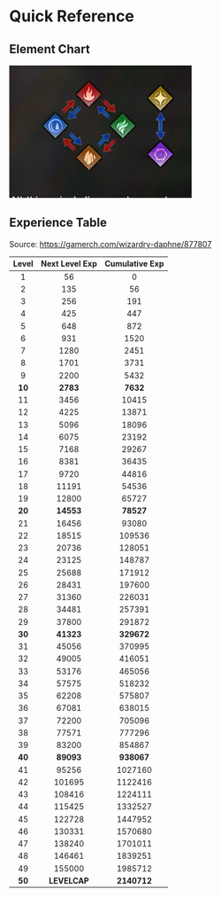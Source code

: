 # Quick Reference

## Element Chart
![Element Chart](./img/element-chart.png)

## Experience Table

Source: https://gamerch.com/wizardry-daphne/877807

| Level  | Next Level Exp | Cumulative Exp |
|:------:|:--------------:|:--------------:|
|   1    |       56       |       0        |
|   2    |      135       |       56       |
|   3    |      256       |      191       |
|   4    |      425       |      447       |
|   5    |      648       |      872       |
|   6    |      931       |      1520      |
|   7    |      1280      |      2451      |
|   8    |      1701      |      3731      |
|   9    |      2200      |      5432      |
| **10** |    **2783**    |    **7632**    |
|   11   |      3456      |     10415      |
|   12   |      4225      |     13871      |
|   13   |      5096      |     18096      |
|   14   |      6075      |     23192      |
|   15   |      7168      |     29267      |
|   16   |      8381      |     36435      |
|   17   |      9720      |     44816      |
|   18   |     11191      |     54536      |
|   19   |     12800      |     65727      |
| **20** |   **14553**    |   **78527**    |
|   21   |     16456      |     93080      |
|   22   |     18515      |     109536     |
|   23   |     20736      |     128051     |
|   24   |     23125      |     148787     |
|   25   |     25688      |     171912     |
|   26   |     28431      |     197600     |
|   27   |     31360      |     226031     |
|   28   |     34481      |     257391     |
|   29   |     37800      |     291872     |
| **30** |   **41323**    |   **329672**   |
|   31   |     45056      |     370995     |
|   32   |     49005      |     416051     |
|   33   |     53176      |     465056     |
|   34   |     57575      |     518232     |
|   35   |     62208      |     575807     |
|   36   |     67081      |     638015     |
|   37   |     72200      |     705096     |
|   38   |     77571      |     777296     |
|   39   |     83200      |     854867     |
| **40** |   **89093**    |   **938067**   |
|   41   |     95256      |    1027160     |
|   42   |     101695     |    1122416     |
|   43   |     108416     |    1224111     |
|   44   |     115425     |    1332527     |
|   45   |     122728     |    1447952     |
|   46   |     130331     |    1570680     |
|   47   |     138240     |    1701011     |
|   48   |     146461     |    1839251     |
|   49   |     155000     |    1985712     |
| **50** |  **LEVELCAP**  |  **2140712**   |

